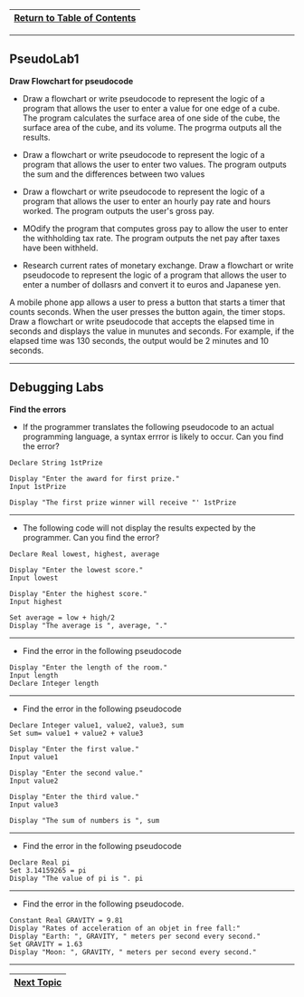 |[Return to Table of Contents](/00-Table-of-Contents.md)|
|---|

---

## PseudoLab1

**Draw Flowchart for pseudocode**

* Draw a flowchart or write pseudocode to represent the logic of a program that allows the user to enter a value for one edge of a cube. The program calculates the surface area of one side of the cube, the surface area of the cube, and its volume.  The progrma outputs all the results.

* Draw a flowchart or write pseudocode to represent the logic of a program that allows the user to enter two values.  The program outputs the sum and the differences between two values

* Draw a flowchart or write pseudocode to represent the logic of a program that allows the user to enter an hourly pay rate and hours worked.  The program outputs the user's gross pay.

* MOdify the program that computes gross pay to allow the user to enter the withholding tax rate.  The program outputs the net pay after taxes have been withheld.

* Research current rates of monetary exchange.  Draw a flowchart or write pseudocode to represent the logic of a program that allows the user to enter a number of dollasrs and convert it to euros and Japanese yen.

A mobile phone app allows a user to press a button that starts a timer that counts seconds.  When the user presses the button again, the timer stops.  Draw a flowchart or write pseudocode that accepts the elapsed time in seconds and displays the value in munutes and seconds.  For example, if the elapsed time was 130 seconds, the output would be 2 minutes and 10 seconds.

---

## Debugging Labs

**Find the errors**

* If the programmer translates the following pseudocode to an actual programming language, a syntax errror is likely to occur.  Can you find the error?

```
Declare String 1stPrize

Display "Enter the award for first prize."
Input 1stPrize

Display "The first prize winner will receive "' 1stPrize
```

---

* The following code will not display the results expected by the programmer.  Can you find the error?

```
Declare Real lowest, highest, average

Display "Enter the lowest score."
Input lowest

Display "Enter the highest score."
Input highest

Set average = low + high/2
Display "The average is ", average, "."

```

---

* Find the error in the following pseudocode

```
Display "Enter the length of the room."
Input length 
Declare Integer length

```

---

* Find the error in the following pseudocode

```
Declare Integer value1, value2, value3, sum
Set sum= value1 + value2 + value3

Display "Enter the first value."
Input value1

Display "Enter the second value."
Input value2

Display "Enter the third value."
Input value3

Display "The sum of numbers is ", sum

```

---

* Find the error in the following pseudocode

```
Declare Real pi
Set 3.14159265 = pi
Display "The value of pi is ". pi
```

---

* Find the error in the following pseudocode.

```
Constant Real GRAVITY = 9.81
Display "Rates of acceleration of an objet in free fall:"
Display "Earth: ", GRAVITY, " meters per second every second."
Set GRAVITY = 1.63
Display "Moon: ", GRAVITY, " meters per second every second."
```

---
|[Next Topic](02_pseudocode.md)|
|---|
